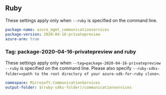 ## Ruby

These settings apply only when `--ruby` is specified on the command line.

```yaml
package-name: azure_mgmt_communicationservices
package-version: 2020-04-16-privatepreview
azure-arm: true
```

### Tag: package-2020-04-16-privatepreview and ruby

These settings apply only when `--tag=package-2020-04-16-privatepreview --ruby` is specified on the command line.
Please also specify `--ruby-sdks-folder=<path to the root directory of your azure-sdk-for-ruby clone>`.

```yaml $(tag) == 'package-2020-04-16-privatepreview' && $(ruby)
namespace: Microsoft.CommunicationServices
output-folder: $(ruby-sdks-folder)/communicationservices
```
